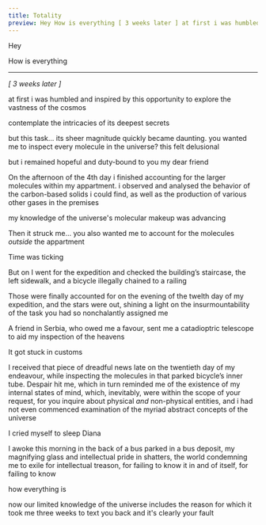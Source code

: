 ```yaml
---
title: Totality
preview: Hey How is everything [ 3 weeks later ] at first i was humbled and inspired by this opportunity to explore the vastness of the cosmos...
---
```

Hey

How is everything

***

*[ 3 weeks later ]*

at first i was humbled and inspired by this opportunity to explore the vastness of the cosmos

contemplate the intricacies of its deepest secrets

but this task... its sheer magnitude quickly became daunting. you wanted me to inspect every molecule in the universe? this felt delusional 

but i remained hopeful and duty-bound to you my dear friend

On the afternoon of the 4th day i finished accounting for the larger molecules within my appartment. i observed and analysed the behavior of the carbon-based solids i could find, as well as the production of various other gases in the premises

my knowledge of the universe's molecular makeup was advancing

Then it struck me… you also wanted me to account for the molecules _outside_ the appartment

Time was ticking

But on I went for the expedition and checked the building’s staircase, the left sidewalk, and a bicycle illegally chained to a railing

Those were finally accounted for on the evening of the twelth day of my expedition, and the stars were out, shining a light on the insurmountability of the task you had so nonchalantly assigned me

A friend in Serbia, who owed me a favour, sent me a catadioptric telescope to aid my inspection of the heavens

It got stuck in customs

I received that piece of dreadful news late on the twentieth day of my endeavour, while inspecting the molecules in that parked bicycle’s inner tube. Despair hit me, which in turn reminded me of the existence of my internal states of mind, which, inevitably, were within the scope of your request, for you inquire about physical _and_ non-physical entities, and i had not even commenced examination of the myriad abstract concepts of the universe

I cried myself to sleep Diana

I awoke this morning in the back of a bus parked in a bus deposit, my magnifying glass and intellectual pride in shatters, the world condemning me to exile for intellectual treason, for failing to know it in and of itself, for failing to know 

how everything is

now our limited knowledge of the universe includes the reason for which it took me three weeks to text you back and it's clearly your fault
